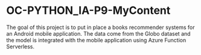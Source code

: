 # OC-PYTHON_IA-P9-MyContent

The goal of this project is to put in place a books recommender systems for an Android mobile application. The data come from the Globo dataset and the model is integrated with the mobile application using Azure Function Serverless.
